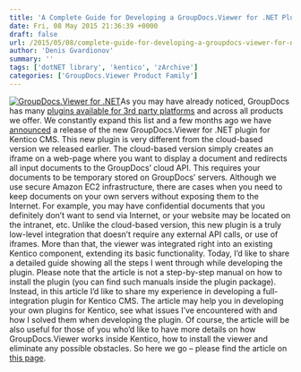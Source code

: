 ```yaml
---
title: 'A Complete Guide for Developing a GroupDocs.Viewer for .NET Plugin for Kentico CMS'
date: Fri, 08 May 2015 21:36:39 +0000
draft: false
url: /2015/05/08/complete-guide-for-developing-a-groupdocs-viewer-for-net-plugin-for-kentico-cms/
author: 'Denis Gvardionov'
summary: ''
tags: ['dotNET library', 'kentico', 'zArchive']
categories: ['GroupDocs.Viewer Product Family']
---
```


[![GroupDocs.Viewer for .NET](https://blog.groupdocs.com/wp-content/uploads/sites/4/2014/04/GD_VWR_NETIcon_114.png)](https://docs.groupdocs.com/viewer/net)As you may have already noticed, GroupDocs has many [plugins available for 3rd party platforms](http://groupdocs.com/marketplace/plugins) and across all products we offer. We constantly expand this list and a few months ago we have [announced](https://blog.groupdocs.com/display-pdf-microsoft-office-and-other-document-types-on-your-kentico-site) a release of the new GroupDocs.Viewer for .NET plugin for Kentico CMS. This new plugin is very different from the cloud-based version we released earlier. The cloud-based version simply creates an iframe on a web-page where you want to display a document and redirects all input documents to the GroupDocs’ cloud API. This requires your documents to be temporary stored on GroupDocs’ servers. Although we use secure Amazon EC2 infrastructure, there are cases when you need to keep documents on your own servers without exposing them to the Internet. For example, you may have confidential documents that you definitely don’t want to send via Internet, or your website may be located on the intranet, etc. Unlike the cloud-based version, this new plugin is a truly low-level integration that doesn’t require any external API calls, or use of iframes. More than that, the viewer was integrated right into an existing Kentico component, extending its basic functionality. Today, I’d like to share a detailed guide showing all the steps I went through while developing the plugin. Please note that the article is not a step-by-step manual on how to install the plugin (you can find such manuals inside the plugin package). Instead, in this article I’d like to share my experience in developing a full-integration plugin for Kentico CMS. The article may help you in developing your own plugins for Kentico, see what issues I’ve encountered with and how I solved them when developing the plugin. Of course, the article will be also useful for those of you who’d like to have more details on how GroupDocs.Viewer works inside Kentico, how to install the viewer and eliminate any possible obstacles. So here we go – please find the article on [this page](https://docs.groupdocs.com/viewer/net).





